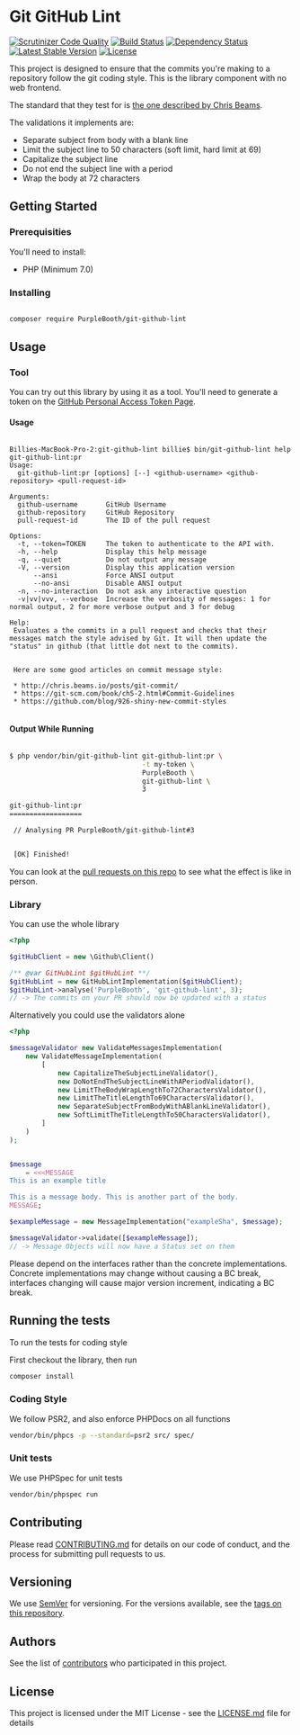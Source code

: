# Git GitHub Lint

[![Scrutinizer Code Quality](https://scrutinizer-ci.com/g/PurpleBooth/git-github-lint/badges/quality-score.png?b=master)](https://scrutinizer-ci.com/g/PurpleBooth/git-github-lint/?branch=master)
[![Build Status](https://travis-ci.org/PurpleBooth/git-github-lint.svg?branch=master)](https://travis-ci.org/PurpleBooth/git-github-lint)
[![Dependency Status](https://www.versioneye.com/user/projects/579afcf63815c8005161534d/badge.svg?style=flat-square)](https://www.versioneye.com/user/projects/579afcf63815c8005161534d)
[![Latest Stable Version](https://poser.pugx.org/purplebooth/git-github-lint/v/stable)](https://packagist.org/packages/purplebooth/git-github-lint)
[![License](https://poser.pugx.org/purplebooth/git-github-lint/license)](https://packagist.org/packages/purplebooth/git-github-lint)

This project is designed to ensure that the commits you're making to a
repository follow the git coding style. This is the library component
with no web frontend.

The standard that they test for is [the one described by Chris Beams].

The validations it implements are:

* Separate subject from body with a blank line
* Limit the subject line to 50 characters (soft limit, hard limit at 69)
* Capitalize the subject line
* Do not end the subject line with a period
* Wrap the body at 72 characters

[the one described by Chris Beams]: http://chris.beams.io/posts/git-commit/

## Getting Started

### Prerequisities

You'll need to install:

 * PHP (Minimum 7.0)

### Installing

```bash

composer require PurpleBooth/git-github-lint

```

## Usage

### Tool

You can try out this library by using it as a tool. You'll need to
generate a token on the [GitHub Personal Access Token Page](https://github.com/settings/tokens/new?scopes=repo).

#### Usage

```

Billies-MacBook-Pro-2:git-github-lint billie$ bin/git-github-lint help git-github-lint:pr
Usage:
  git-github-lint:pr [options] [--] <github-username> <github-repository> <pull-request-id>

Arguments:
  github-username       GitHub Username
  github-repository     GitHub Repository
  pull-request-id       The ID of the pull request

Options:
  -t, --token=TOKEN     The token to authenticate to the API with.
  -h, --help            Display this help message
  -q, --quiet           Do not output any message
  -V, --version         Display this application version
      --ansi            Force ANSI output
      --no-ansi         Disable ANSI output
  -n, --no-interaction  Do not ask any interactive question
  -v|vv|vvv, --verbose  Increase the verbosity of messages: 1 for normal output, 2 for more verbose output and 3 for debug

Help:
 Evaluates a the commits in a pull request and checks that their messages match the style advised by Git. It will then update the "status" in github (that little dot next to the commits).


 Here are some good articles on commit message style:

 * http://chris.beams.io/posts/git-commit/
 * https://git-scm.com/book/ch5-2.html#Commit-Guidelines
 * https://github.com/blog/926-shiny-new-commit-styles


```

#### Output While Running

```bash

$ php vendor/bin/git-github-lint git-github-lint:pr \
                                 -t my-token \
                                 PurpleBooth \
                                 git-github-lint \
                                 3

git-github-lint:pr
==================

 // Analysing PR PurpleBooth/git-github-lint#3


 [OK] Finished!

```

You can look at the [pull requests on this repo] to see what the effect
is like in person.

[pull requests on this repo]: https://github.com/PurpleBooth/git-github-lint/pull/3

### Library

You can use the whole library

```php
<?php

$gitHubClient = new \Github\Client()

/** @var GitHubLint $gitHubLint **/
$gitHubLint = new GitHubLintImplementation($gitHubClient);
$gitHubLint->analyse('PurpleBooth', 'git-github-lint', 3);
// -> The commits on your PR should now be updated with a status
```

Alternatively you could use the validators alone

```php
<?php

$messageValidator new ValidateMessagesImplementation(
    new ValidateMessageImplementation(
        [
            new CapitalizeTheSubjectLineValidator(),
            new DoNotEndTheSubjectLineWithAPeriodValidator(),
            new LimitTheBodyWrapLengthTo72CharactersValidator(),
            new LimitTheTitleLengthTo69CharactersValidator(),
            new SeparateSubjectFromBodyWithABlankLineValidator(),
            new SoftLimitTheTitleLengthTo50CharactersValidator(),
        ]
    )
);


$message
    = <<<MESSAGE
This is an example title

This is a message body. This is another part of the body.
MESSAGE;

$exampleMessage = new MessageImplementation("exampleSha", $message);

$messageValidator->validate([$exampleMessage]);
// -> Message Objects will now have a Status set on them
```

Please depend on the interfaces rather than the concrete
implementations. Concrete implementations may change without causing a
BC break, interfaces changing will cause major version increment,
indicating a BC break.

## Running the tests

To run the tests for coding style

First checkout the library, then run

```bash
composer install
```

### Coding Style

We follow PSR2, and also enforce PHPDocs on all functions

```bash
vendor/bin/phpcs -p --standard=psr2 src/ spec/
```

### Unit tests

We use PHPSpec for unit tests

```bash
vendor/bin/phpspec run
```

## Contributing

Please read [CONTRIBUTING.md](CONTRIBUTING.md) for details on our code
of conduct, and the process for submitting pull requests to us.

## Versioning

We use [SemVer](http://semver.org/) for versioning. For the versions
available, see the [tags on this repository](https://github.com/purplebooth/git-github-lint/tags).

## Authors

See the list of [contributors](https://github.com/purplebooth/git-github-lint/contributors) who participated in this project.

## License

This project is licensed under the MIT License - see the [LICENSE.md](LICENSE.md) file for details
